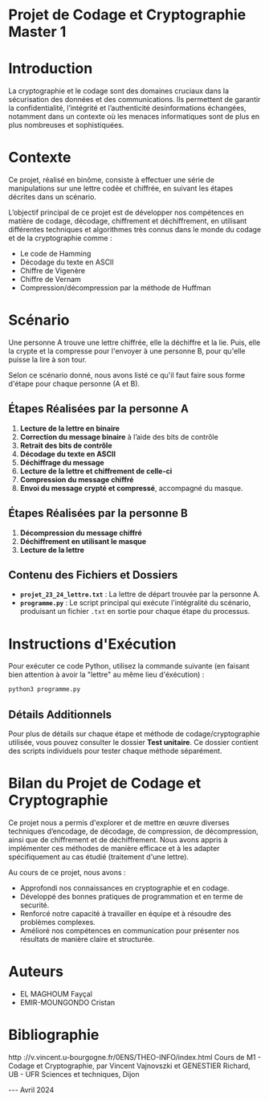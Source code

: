 # Projet de Codage et Cryptographie Master 1

# Introduction
La cryptographie et le codage sont des domaines cruciaux dans la sécurisation des données et des communications. Ils permettent de garantir la confidentialité, l’intégrité et l’authenticité desinformations échangées, notamment dans un contexte où les menaces informatiques sont de plus en plus nombreuses et sophistiquées.


# Contexte 
Ce projet, réalisé en binôme, consiste à effectuer une série de manipulations sur une lettre codée et chiffrée, en suivant les étapes décrites dans un scénario.

L’objectif principal de ce projet est de développer nos compétences en matière de codage, décodage, chiffrement et déchiffrement, en utilisant différentes techniques et algorithmes très connus dans le monde du codage et de la cryptographie comme : 
- Le code de Hamming
- Décodage du texte en ASCII
- Chiffre de Vigenère
- Chiffre de Vernam
- Compression/décompression par la méthode de Huffman


# Scénario
Une personne A trouve une lettre chiffrée, elle la déchiffre et la lie.
Puis, elle la crypte et la compresse pour l'envoyer à une personne B, pour qu'elle puisse la lire à son tour.

Selon ce scénario donné, nous avons listé ce qu'il faut faire sous forme d'étape pour chaque personne (A et B).

## Étapes Réalisées par la personne A

1. **Lecture de la lettre en binaire**
2. **Correction du message binaire** à l’aide des bits de contrôle
3. **Retrait des bits de contrôle**
4. **Décodage du texte en ASCII**
5. **Déchiffrage du message**
6. **Lecture de la lettre et chiffrement de celle-ci** 
7. **Compression du message chiffré**
8. **Envoi du message crypté et compressé**, accompagné du masque.

## Étapes Réalisées par la personne B

1. **Décompression du message chiffré**
2. **Déchiffrement en utilisant le masque**
3. **Lecture de la lettre**


## Contenu des Fichiers et Dossiers

- **`projet_23_24_lettre.txt`** : La lettre de départ trouvée par la personne A.
- **`programme.py`** : Le script principal qui exécute l'intégralité du scénario, produisant un fichier `.txt` en sortie pour chaque étape du processus.

# Instructions d'Exécution

Pour exécuter ce code Python, utilisez la commande suivante (en faisant bien attention à avoir la "lettre" au même lieu d'éxécution) :
```bash
python3 programme.py
```

## Détails Additionnels

Pour plus de détails sur chaque étape et méthode de codage/cryptographie utilisée, vous pouvez consulter le dossier **Test unitaire**. Ce dossier contient des scripts individuels pour tester chaque méthode séparément.


# Bilan du Projet de Codage et Cryptographie

Ce projet nous a permis d'explorer et de mettre en œuvre diverses techniques d’encodage, de décodage, de compression, de décompression, ainsi que de chiffrement et de déchiffrement. Nous avons appris à implémenter ces méthodes de manière efficace et à les adapter spécifiquement au cas étudié (traitement d'une lettre).

Au cours de ce projet, nous avons :

- Approfondi nos connaissances en cryptographie et en codage.
- Développé des bonnes pratiques de programmation et en terme de securité.
- Renforcé notre capacité à travailler en équipe et à résoudre des problèmes complexes.
- Amélioré nos compétences en communication pour présenter nos résultats de manière claire et structurée.

# Auteurs
- EL MAGHOUM Fayçal
- EMIR-MOUNGONDO Cristan

# Bibliographie  
http ://v.vincent.u-bourgogne.fr/0ENS/THEO-INFO/index.html
Cours de M1 - Codage et Cryptographie, par Vincent Vajnovszki et GENESTIER Richard,
UB - UFR Sciences et techniques, Dijon

---  Avril 2024

